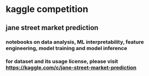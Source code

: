 # kaggle competition

## jane street market prediction

### notebooks on data analysis, ML interpretability, feature engineering, model training and model inference

### for dataset and its usage license, please visit https://kaggle.com/c/jane-street-market-prediction
